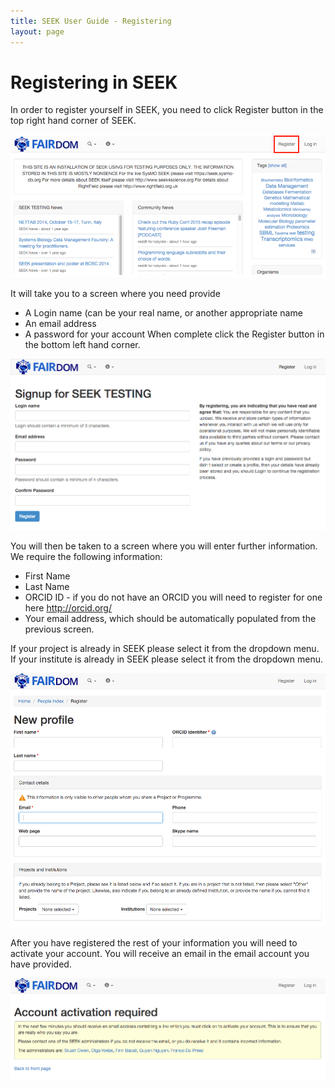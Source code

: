 ```yaml
---
title: SEEK User Guide - Registering
layout: page
---
```


# Registering in SEEK
In order to register yourself in SEEK, you need to click Register button in the top right hand corner of SEEK.

![Registration 1](/images/user-guide/register_1.png)

It will take you to a screen where you need provide

* A Login name (can be your real name, or another appropriate name
* An email address
* A password for your account
When complete click the Register button in the bottom left hand corner.

![Registration 2](/images/user-guide/register_2.png)

You will then be taken to a screen where you will enter further information. We require the following information:

* First Name
* Last Name
* ORCID ID - if you do not have an ORCID you will need to register for one here http://orcid.org/
* Your email address, which should be automatically populated from the previous screen.

If your project is already in SEEK please select it from the dropdown menu.
If your institute is already in SEEK please select it from the dropdown menu.

![Registration 3](/images/user-guide/register_3.png)

After you have registered the rest of your information you will need to activate your account. You will receive an email in the email account you have provided.

![Registration 4](/images/user-guide/register_4.png)
